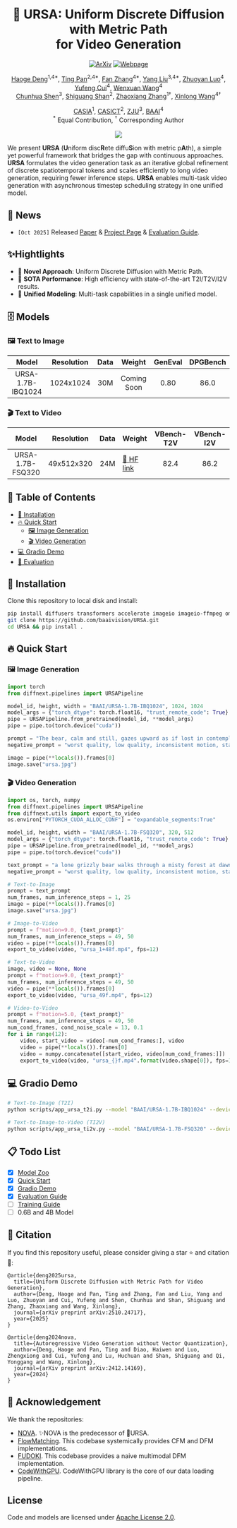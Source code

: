 <div align="center">

<h1>🐻 URSA: Uniform Discrete Diffusion with Metric Path<br>for Video Generation</h1>

<p align="center">
<a href="https://arxiv.org/abs/2510.24717"><img src="https://img.shields.io/badge/ArXiv-2510.24717-%23840707.svg" alt="ArXiv"></a>
<a href="http://bitterdhg.github.io/URSA_page"><img src="https://img.shields.io/badge/Webpage-URSA-%237CB4F7.svg" alt="Webpage"></a>
</p>

<p align="center">

[Haoge Deng](https://scholar.google.com/citations?user=S2sbvjgAAAAJ&hl)<sup>1,4*</sup>, [Ting Pan](https://scholar.google.com/citations?&user=qQv6YbsAAAAJ)<sup>2,4*</sup>, [Fan Zhang](https://scholar.google.com/citations?user=VsJ39HMAAAAJ)<sup>4*</sup>, [Yang Liu](https://scholar.google.com/citations?user=9JcQ2hwAAAAJ&hl)<sup>3,4*</sup>, [Zhuoyan Luo](https://scholar.google.com/citations?user=mKQhEsIAAAAJ&hl)<sup>4</sup>, [Yufeng Cui](https://scholar.google.com/citations?user=5Ydha2EAAAAJ&hl)<sup>4</sup>, [Wenxuan Wang](https://scholar.google.com/citations?user=75OyC-oAAAAJ&hl)<sup>4</sup><br>
[Chunhua Shen](https://scholar.google.com/citations?user=Ljk2BvIAAAAJ&hl)<sup>3</sup>, [Shiguang Shan](https://scholar.google.com/citations?user=Vkzd7MIAAAAJ&hl)<sup>2</sup>, [Zhaoxiang Zhang](https://scholar.google.com/citations?user=qxWfV6cAAAAJ&hl)<sup>1†</sup>, [Xinlong Wang](https://scholar.google.com/citations?user=DPz0DjYAAAAJ&hl)<sup>4†</sup><br>

[CASIA](http://english.ia.cas.cn)<sup>1</sup>, [CASICT](http://english.ict.cas.cn)<sup>2</sup>, [ZJU](https://www.zju.edu.cn/english)<sup>3</sup>, [BAAI](https://www.baai.ac.cn/en)<sup>4</sup><br>
<sup>*</sup> Equal Contribution, <sup>†</sup> Corresponding Author
<br><br><image src="assets/model_overview.jpg"/>
</div>

We present **URSA** (**U**niform disc**R**ete diffu**S**ion with metric p**A**th), a simple yet powerful framework that bridges the gap with continuous approaches. **URSA** formulates the video generation task as an iterative global refinement of discrete spatiotemporal tokens and scales efficiently to long video generation, requiring fewer inference steps. **URSA** enables multi-task video generation with asynchronous timestep scheduling strategy in one unified model.

## 🚀 News
- ```[Oct 2025]``` Released [Paper](https://arxiv.org/abs/2510.24717) & [Project Page](http://bitterdhg.github.io/URSA_page) & [Evaluation Guide](./docs/evaluation.md).

## ✨Hightlights

- 🥇 **Novel Approach**: Uniform Discrete Diffusion with Metric Path.
- 🥈 **SOTA Performance**: High efficiency with state-of-the-art T2I/T2V/I2V results.
- 🥉 **Unified Modeling**: Multi-task capabilities in a single unified model.

## 🗄️ Models

### 🖼️ Text to Image

| Model | Resolution | Data | Weight | GenEval | DPGBench |
|:-----:|:----------:|:----:|:------:|:-------:|:--------:|
| URSA-1.7B-IBQ1024 | 1024x1024 | 30M | Coming Soon | 0.80 | 86.0 |

### 🎬 Text to Video

| Model | Resolution | Data | Weight | VBench-T2V | VBench-I2V |
|:-----:|:----------:|:----:|:-------|:----------:|:----------:|
| URSA-1.7B-FSQ320 | 49x512x320 | 24M | [🤗 HF link](https://huggingface.co/BAAI/URSA-1.7B-FSQ320) | 82.4 | 86.2 |

## 📖 Table of Contents
- [🔧 Installation](#installation)
- [🔥 Quick Start](#quick-start)
  - [🖼️ Image Generation](#quickstart-image-generation)
  - [🎬 Video Generation](#quickstart-video-generation)
- [💻 Gradio Demo](#gradio-demo)
- [💯 Evaluation](./docs/evaluation.md)

## 🔧 Installation
<a id="installation"></a>

Clone this repository to local disk and install:
```bash
pip install diffusers transformers accelerate imageio imageio-ffmpeg omegaconf wandb
git clone https://github.com/baaivision/URSA.git
cd URSA && pip install .
```

## 🔥 Quick Start
<a id="quick-start"></a>

### 🖼️ Image Generation
<a id="quickstart-image-generation"></a>

```python
import torch
from diffnext.pipelines import URSAPipeline

model_id, height, width = "BAAI/URSA-1.7B-IBQ1024", 1024, 1024
model_args = {"torch_dtype": torch.float16, "trust_remote_code": True}
pipe = URSAPipeline.from_pretrained(model_id, **model_args)
pipe = pipe.to(torch.device("cuda"))

prompt = "The bear, calm and still, gazes upward as if lost in contemplation of the cosmos."
negative_prompt = "worst quality, low quality, inconsistent motion, static, still, blurry, jittery, distorted, ugly"

image = pipe(**locals()).frames[0]
image.save("ursa.jpg")
```

### 🎬 Video Generation
<a id="quickstart-video-generation"></a>

```python
import os, torch, numpy
from diffnext.pipelines import URSAPipeline
from diffnext.utils import export_to_video
os.environ["PYTORCH_CUDA_ALLOC_CONF"] = "expandable_segments:True"

model_id, height, width = "BAAI/URSA-1.7B-FSQ320", 320, 512
model_args = {"torch_dtype": torch.float16, "trust_remote_code": True}
pipe = URSAPipeline.from_pretrained(model_id, **model_args)
pipe = pipe.to(torch.device("cuda"))

text_prompt = "a lone grizzly bear walks through a misty forest at dawn, sunlight catching its fur."
negative_prompt = "worst quality, low quality, inconsistent motion, static, still, blurry, jittery, distorted, ugly"

# Text-to-Image
prompt = text_prompt
num_frames, num_inference_steps = 1, 25
image = pipe(**locals()).frames[0]
image.save("ursa.jpg")

# Image-to-Video
prompt = f"motion=9.0, {text_prompt}"
num_frames, num_inference_steps = 49, 50
video = pipe(**locals()).frames[0]
export_to_video(video, "ursa_1+48f.mp4", fps=12)

# Text-to-Video
image, video = None, None
prompt = f"motion=9.0, {text_prompt}"
num_frames, num_inference_steps = 49, 50
video = pipe(**locals()).frames[0]
export_to_video(video, "ursa_49f.mp4", fps=12)

# Video-to-Video
prompt = f"motion=5.0, {text_prompt}"
num_frames, num_inference_steps = 49, 50
num_cond_frames, cond_noise_scale = 13, 0.1
for i in range(12):
    video, start_video = video[-num_cond_frames:], video
    video = pipe(**locals()).frames[0]
    video = numpy.concatenate([start_video, video[num_cond_frames:]])
    export_to_video(video, "ursa_{}f.mp4".format(video.shape[0]), fps=12)
```

## 💻 Gradio Demo
<a id="gradio-demo"></a>

```bash
# Text-to-Image (T2I)
python scripts/app_ursa_t2i.py --model "BAAI/URSA-1.7B-IBQ1024" --device 0

# Text-to-Image-to-Video (TI2V)
python scripts/app_ursa_ti2v.py --model "BAAI/URSA-1.7B-FSQ320" --device 0
```

## 📋 Todo List
- [X] [Model Zoo](#model-zoo)
- [X] [Quick Start](#quick-start)
- [X] [Gradio Demo](#gradio-demo)
- [X] [Evaluation Guide](./docs/evaluation.md)
- [ ] [Training Guide](./docs/training.md)
- [ ] 0.6B and 4B Model

## 📖 Citation
If you find this repository useful, please consider giving a star ⭐ and citation 🦖:
```
@article{deng2025ursa,
  title={Uniform Discrete Diffusion with Metric Path for Video Generation},
  author={Deng, Haoge and Pan, Ting and Zhang, Fan and Liu, Yang and Luo, Zhuoyan and Cui, Yufeng and Shen, Chunhua and Shan, Shiguang and Zhang, Zhaoxiang and Wang, Xinlong},
  journal={arXiv preprint arXiv:2510.24717},
  year={2025}
}
```
```
@article{deng2024nova,
  title={Autoregressive Video Generation without Vector Quantization},
  author={Deng, Haoge and Pan, Ting and Diao, Haiwen and Luo, Zhengxiong and Cui, Yufeng and Lu, Huchuan and Shan, Shiguang and Qi, Yonggang and Wang, Xinlong},
  journal={arXiv preprint arXiv:2412.14169},
  year={2024}
}
```

## 🤗 Acknowledgement

We thank the repositories: 
- [NOVA](https://github.com/baaivision/NOVA). ✨NOVA is the predecessor of 🐻URSA.
- [FlowMatching](https://github.com/facebookresearch/flow_matching). This codebase systemically provides CFM and DFM implementations.
- [FUDOKI](https://github.com/fudoki-hku/FUDOKI). This codebase provides a naive multimodal DFM implementation.
- [CodeWithGPU](https://github.com/seetacloud/codewithgpu). CodeWithGPU library is the core of our data loading pipeline.

## License
Code and models are licensed under [Apache License 2.0](LICENSE).
